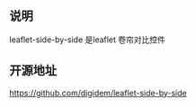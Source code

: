## 说明

leaflet-side-by-side 是leaflet 卷帘对比控件 

## 开源地址
 
https://github.com/digidem/leaflet-side-by-side


